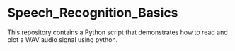 # Speech_Recognition_Basics
This repository contains a Python script that demonstrates how to read and plot a WAV audio signal using python. 

